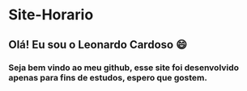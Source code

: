 # Site-Horario

## Olá! Eu sou o Leonardo Cardoso 😄

### Seja bem vindo ao meu github, esse site foi desenvolvido apenas para fins de estudos, espero que gostem.
<br>
